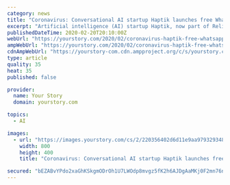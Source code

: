 ```yaml
---
category: news
title: "Coronavirus: Conversational AI startup Haptik launches free WhatsApp chatbot to answer queries on the deadly virus"
excerpt: "Artificial intelligence (AI) startup Haptik, now part of Reliance Industries, has launched a WhatsApp hotline or chatbot to provide the right information on the dangerous coronavirus, as well as dispel some of the myths around the viral disease. Since the outbreak of coronavirus, or officially known as COVID-19 in Wuhan, China, in the last week ..."
publishedDateTime: 2020-02-20T20:10:00Z
webUrl: "https://yourstory.com/2020/02/coronavirus-haptik-free-whatsapp-chatbot-who-china-india-ai"
ampWebUrl: "https://yourstory.com/2020/02/coronavirus-haptik-free-whatsapp-chatbot-who-china-india-ai/amp"
cdnAmpWebUrl: "https://yourstory-com.cdn.ampproject.org/c/s/yourstory.com/2020/02/coronavirus-haptik-free-whatsapp-chatbot-who-china-india-ai/amp"
type: article
quality: 35
heat: 35
published: false

provider:
  name: Your Story
  domain: yourstory.com

topics:
  - AI

images:
  - url: "https://images.yourstory.com/cs/2/220356402d6d11e9aa979329348d4c3e/Coronavirus-02-1581597335347-1582202338475.png?fm=png&auto=format"
    width: 800
    height: 400
    title: "Coronavirus: Conversational AI startup Haptik launches free WhatsApp chatbot to answer queries on the deadly virus"

secured: "bEZABvYPdo2xaGhKSkgmODrOh1U7LWOdp8mvgz5fK2h6AJDgAaMKj0F2mn76nV38Yz7NMJdsd4ame2DrV1tq1aiCjbaOFh0iQSAmQx2076Cbl4pLQ2poLbaxvSSw8sTbmTL6r3Rlp4JPDwZayiPoqU4Pr/OdcphA0Wn3ICH22AFBGHJYGBm7X6Aiw/EUONFAZtu3MHJvYK8S5pEWQx2Qmx2e6idsknNKaz0MVSqcsMu+NA3sjqrnVofb1SauoLOunIpfN5IX/7W4lRNwCoVCkXGLxoBTqpYLgCCHr6gd0BnXxtQSnpcVMBilLs2CyWsn;uqxSo50ZJOzkRgteZQWfBA=="
---
```


